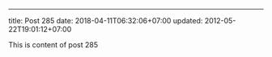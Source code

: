 ---
title: Post 285
date: 2018-04-11T06:32:06+07:00
updated: 2012-05-22T19:01:12+07:00

This is content of post 285